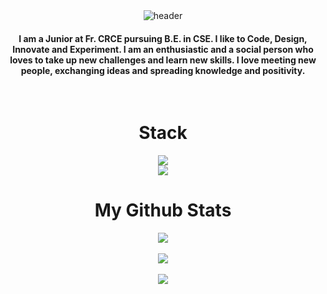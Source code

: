 <!-- HEADER-->
<div align="center" width="100">
<img src="https://capsule-render.vercel.app/api?color=0:020024,11:041736,78:79979D&height=250&section=header&text=Steven%20Romero%20(1900Iam)&fontSize=30&type=waving&fontColor=fefefe&animation=fadeIn"
alt="header"/>

</div>


  <h4 align="center">I am a Junior at Fr. CRCE pursuing B.E. in CSE. I like to Code, Design, Innovate and Experiment. I am an enthusiastic and a social person who loves to take up new challenges and learn new skills. I love meeting new people, exchanging ideas and spreading knowledge and positivity.</h4>
<br>


<!-- STACK -->
<div align="center" width="100">
  <h1>Stack</h1>


<div align="center">
  <img src="https://skillicons.dev/icons?i=nodejs,github,c,javascript,typescript,mongodb,java" /><br>
  <img src="https://skillicons.dev/icons?i=mysql,html,css,vscode,figma,git" />
</div>


<!-- STATS -->
<div align="center" width="100">
  <h1>My Github Stats</h1>




<p align="center">
<img align="center" src="https://github-readme-stats.vercel.app/api/top-langs/?username=1900Iam&layout=compact&count_private=true&theme=github_white&langs_count=5">
<br>
<br>
<img align="center" src="https://github-readme-stats.vercel.app/api?username=1900Iam&count_private=true&show_icons=trueline_height=21&theme=github_white">	
<br>
<br>
<img align="center" src="https://github-readme-streak-stats.herokuapp.com/?user=1900Iam&theme=github_white">
</p>
